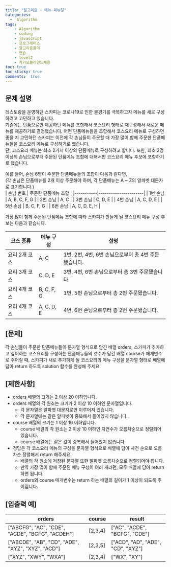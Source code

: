 ```yaml
---
title: "알고리즘 - 메뉴 리뉴얼"
categories: 
  -  Algorithm
tags: 
    - Algorithm
    - coding
    - javascript
    - 프로그래머스
    - 알고리즘풀이
    - 연습
    - level2
    - 카카오블라인드채용
toc: true
toc_sticky: true
comments:  true
---
```


## 문제 설명
레스토랑을 운영하던 스카피는 코로나19로 인한 불경기를 극복하고자 메뉴를 새로 구성하려고 고민하고 있습니다.  
기존에는 단품으로만 제공하던 메뉴를 조합해서 코스요리 형태로 재구성해서 새로운 메뉴를 제공하기로 결정했습니다. 어떤 단품메뉴들을 조합해서 코스요리 메뉴로 구성하면 좋을 지 고민하던 스카피는 이전에 각 손님들이 주문할 때 가장 많이 함께 주문한 단품메뉴들을 코스요리 메뉴로 구성하기로 했습니다.  
단, 코스요리 메뉴는 최소 2가지 이상의 단품메뉴로 구성하려고 합니다. 또한, 최소 2명 이상의 손님으로부터 주문된 단품메뉴 조합에 대해서만 코스요리 메뉴 후보에 포함하기로 했습니다.  
  

예를 들어, 손님 6명이 주문한 단품메뉴들의 조합이 다음과 같다면,  
(각 손님은 단품메뉴를 2개 이상 주문해야 하며, 각 단품메뉴는 A ~ Z의 알파벳 대문자로 표기합니다.)  
| 손님 번호 | 주문한 단품메뉴 조합 |
|-----------|----------------------|
| 1번 손님  | A, B, C, F, G        |
| 2번 손님  | A, C                 |
| 3번 손님  | C, D, E              |
| 4번 손님  | A, C, D, E           |
| 5번 손님  | B, C, F, G           |
| 6번 손님  | A, C, D, E, H        |

  
가장 많이 함께 주문된 단품메뉴 조합에 따라 스카피가 만들게 될 코스요리 메뉴 구성 후보는 다음과 같습니다.  

| 코스 종류     | 메뉴 구성  | 설명                                                 |
|---------------|------------|------------------------------------------------------|
| 요리 2개 코스 | A, C       | 1번, 2번, 4번, 6번 손님으로부터 총 4번 주문됐습니다. |
| 요리 3개 코스 | C, D, E    | 3번, 4번, 6번 손님으로부터 총 3번 주문됐습니다.      |
| 요리 4개 코스 | B, C, F, G | 1번, 5번 손님으로부터 총 2번 주문됐습니다.           |
| 요리 4개 코스 | A, C, D, E | 4번, 6번 손님으로부터 총 2번 주문됐습니다.           | 
  

## [문제]
각 손님들이 주문한 단품메뉴들이 문자열 형식으로 담긴 배열 orders, 스카피가 추가하고 싶어하는 코스요리를 구성하는 단품메뉴들의 갯수가 담긴 배열 course가 매개변수로 주어질 때, 스카피가 새로 추가하게 될 코스요리의 메뉴 구성을 문자열 형태로 배열에 담아 return 하도록 solution 함수를 완성해 주세요.
  
## [제한사항]  
- orders 배열의 크기는 2 이상 20 이하입니다.  
- orders 배열의 각 원소는 크기가 2 이상 10 이하인 문자열입니다.  
    - 각 문자열은 알파벳 대문자로만 이루어져 있습니다.  
    - 각 문자열에는 같은 알파벳이 중복해서 들어있지 않습니다.  
- course 배열의 크기는 1 이상 10 이하입니다.  
    - course 배열의 각 원소는 2 이상 10 이하인 자연수가 오름차순으로 정렬되어 있습니다.  
    - course 배열에는 같은 값이 중복해서 들어있지 않습니다.  
- 정답은 각 코스요리 메뉴의 구성을 문자열 형식으로 배열에 담아 사전 순으로 오름차순 정렬해서 return 해주세요.  
    - 배열의 각 원소에 저장된 문자열 또한 알파벳 오름차순으로 정렬되어야 합니다.  
    - 만약 가장 많이 함께 주문된 메뉴 구성이 여러 개라면, 모두 배열에 담아 return 하면 됩니다.  
    - orders와 course 매개변수는 return 하는 배열의 길이가 1 이상이 되도록 주어집니다.  

##  [입출력 예]
| orders                                            | course  | result                            |
|---------------------------------------------------|---------|-----------------------------------|
| ["ABCFG", "AC", "CDE", "ACDE", "BCFG", "ACDEH"]   | [2,3,4] | ["AC", "ACDE", "BCFG", "CDE"]     |
| ["ABCDE", "AB", "CD", "ADE", "XYZ", "XYZ", "ACD"] | [2,3,5] | ["ACD", "AD", "ADE", "CD", "XYZ"] |
| ["XYZ", "XWY", "WXA"]                             | [2,3,4] | ["WX", "XY"]                      |